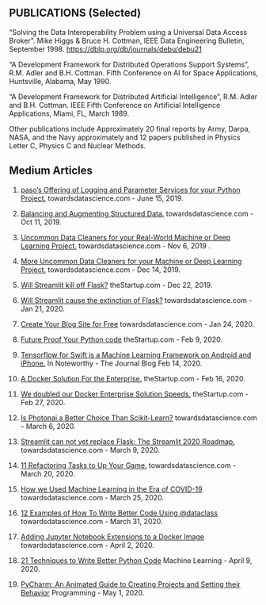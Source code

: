  ## PUBLICATIONS (Selected)

“Solving the Data Interoperability Problem using a Universal Data Access Broker”. Mike Higgs & Bruce H. Cottman, IEEE Data Engineering Bulletin, September 1998. https://dblp.org/db/journals/debu/debu21

“A Development Framework for Distributed Operations Support Systems”, R.M. Adler and B.H. Cottman. Fifth Conference on AI for Space Applications, Huntsville, Alabama, May 1990.

 “A Development Framework for Distributed Artificial Intelligence”, R.M. Adler and B.H. Cottman.  IEEE Fifth Conference on Artificial Intelligence Applications, Miami, FL, March 1989. 

Other publications include Approximately 20 final reports by Army, Darpa, NASA, and the Navy approximately and 12 papers published in Physics Letter C, Physics C and Nuclear Methods.


## Medium Articles

1. [paso’s Offering of Logging and Parameter Services for your Python Project.](https://medium.com/@dr.bruce.cottman/pasos-offering-of-logging-and-parameter-services-for-your-python-project-c3ae2fd6869a) towardsdatascience.com - June 15, 2019.

1. [Balancing and Augmenting Structured Data.](https://towardsdatascience.com/part-1-balancing-and-augmenting-structured-data-4ade0df38662) towardsdatascience.com - Oct 11, 2019.

1. [Uncommon Data Cleaners for your Real-World Machine or Deep Learning Project.](https://towardsdatascience.com/uncommon-data-cleaners-for-your-real-world-machine-or-deep-learning-project-f926d8ecb258) towardsdatascience.com - Nov 6, 2019 .

1. [More Uncommon Data Cleaners for your Machine or Deep Learning Project.](https://towardsdatascience.com/part-2-more-uncommon-data-cleaners-for-your-machine-or-deep-learning-project-b30f862b2d81) towardsdatascience.com - Dec 14, 2019.

1. [Will Streamlit kill off Flask?](https://medium.com/swlh/part-1-will-streamlit-kill-off-flask-5ecd75f879c8) theStartup.com - Dec 22, 2019.

1. [Will Streamlit cause the extinction of Flask?](https://towardsdatascience.com/part-2-will-streamlit-cause-the-extinction-of-flask-395d282296ed) towardsdatascience.com - Jan 21, 2020.

1. [Create Your Blog Site for Free](https://medium.com/@dr.bruce.cottman/create-your-free-blog-site-204a5e27f197) towardsdatascience.com - Jan 24, 2020.

1. [Future Proof Your Python code](https://medium.com/swlh/future-proof-your-python-code-20ef2b75e9f5) theStartup.com - Feb 9, 2020.

1. [Tensorflow for Swift is a Machine Learning Framework on Android and iPhone.](https://medium.com/@dr.bruce.cottman/tensorflow-for-swift-you-have-got-to-be-kidding-d8fc5c547430)
In Noteworthy - The Journal Blog Feb 14, 2020.
 
1. [A Docker Solution For the Enterprise.](https://medium.com/swlh/a-docker-solution-for-the-enterprise-7b5d2942b43a) theStartup.com - Feb 16, 2020.

1. [We doubled our Docker Enterprise Solution Speeds.](https://medium.com/me/stats/post/8e8ed6c28e11) theStartup.com - Feb 27, 2020.

1. [Is Photonai a Better Choice Than Scikit-Learn?](https://medium.com/me/stats/post/f33849423709) towardsdatascience.com - March 6, 2020.

1. [Streamlit can not yet replace Flask: The Streamlit 2020 Roadmap.](https://medium.com/@dr.bruce.cottman/streamlit-can-not-yet-replace-flask-the-streamlit-2020-roadmap-64840564acde) towardsdatascience.com - March 9, 2020.

1. [11 Refactoring Tasks to Up Your Game.](https://medium.com/@dr.bruce.cottman/11-refactoring-tasks-to-up-your-game-52c39bfe0183)  towardsdatascience.com - March 20, 2020.

1. [How we Used Machine Learning in the Era of COVID-19](https://medium.com/@dr.bruce.cottman/how-we-used-machine-learning-in-the-era-of-covid-19-c29ba64b07c5) towardsdatascience.com - March 25, 2020.

1. [12 Examples of How To Write Better Code Using @dataclass](https://towardsdatascience.com/12-examples-of-how-to-write-better-code-using-dataclass-d7c121ee0239) towardsdatascience.com - March 31, 2020.

1. [Adding Jupyter Notebook Extensions to a Docker Image](https://towardsdatascience.com/adding-jupyter-notebook-extensions-to-a-docker-image-851bc2601ca3) towardsdatascience.com - April 2, 2020.

1. [21 Techniques to Write Better Python Code](https://medium.com/@dr.bruce.cottman/21-techniques-to-write-better-python-code-3029f6562483) Machine Learning  - April 9, 2020.

1. [PyCharm: An Animated Guide to Creating Projects and Setting their Behavior](https://medium.com/@dr.bruce.cottman/pycharm-an-animated-guide-to-creating-projects-and-setting-their-behavior-696d69dbbb6) Programming  - May 1, 2020.

